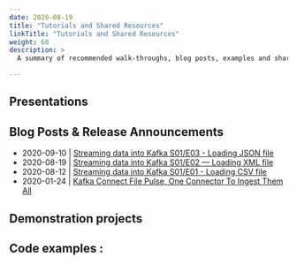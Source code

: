 ```yaml
---
date: 2020-08-19
title: "Tutorials and Shared Resources"
linkTitle: "Tutorials and Shared Resources"
weight: 60
description: >
  A summary of recommended walk-throughs, blog posts, examples and shared resources about Connect File Pulse

---
```


## Presentations 



## Blog Posts & Release Announcements

* 2020-09-10 | [Streaming data into Kafka S01/E03 - Loading JSON file](https://dev.to/fhussonnois/streaming-data-into-kafka-s01-e03-loading-json-file-3d76)
* 2020-08-19 | [Streaming data into Kafka S01/E02 — Loading XML file](https://dev.to/fhussonnois/streaming-data-into-kafka-s01-e02-loading-xml-file-529i)
* 2020-08-12 | [Streaming data into Kafka S01/E01 - Loading CSV file](https://dev.to/fhussonnois/streaming-csv-data-into-kafka-46a5)
* 2020-01-24 | [Kafka Connect File Pulse, One Connector To Ingest Them All](https://medium.com/streamthoughts/kafka-connect-filepulse-one-connector-to-ingest-them-all-faed018a725c)


## Demonstration projects


## Code examples : 






